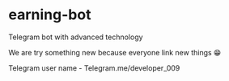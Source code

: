 # earning-bot
Telegram bot with advanced technology 

We are try something new because everyone link new things 😁

Telegram user name - Telegram.me/developer_009
